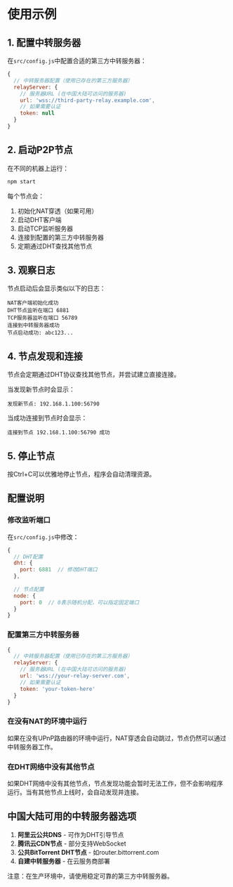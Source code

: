 # 使用示例

## 1. 配置中转服务器

在`src/config.js`中配置合适的第三方中转服务器：

```javascript
{
  // 中转服务器配置（使用已存在的第三方服务器）
  relayServer: {
    // 服务器URL (在中国大陆可访问的服务器)
    url: 'wss://third-party-relay.example.com',
    // 如果需要认证
    token: null
  }
}
```

## 2. 启动P2P节点

在不同的机器上运行：

```bash
npm start
```

每个节点会：

1. 初始化NAT穿透（如果可用）
2. 启动DHT客户端
3. 启动TCP监听服务器
4. 连接到配置的第三方中转服务器
5. 定期通过DHT查找其他节点

## 3. 观察日志

节点启动后会显示类似以下的日志：

```
NAT客户端初始化成功
DHT节点监听在端口 6881
TCP服务器监听在端口 56789
连接到中转服务器成功
节点启动成功: abc123...
```

## 4. 节点发现和连接

节点会定期通过DHT协议查找其他节点，并尝试建立直接连接。

当发现新节点时会显示：
```
发现新节点: 192.168.1.100:56790
```

当成功连接到节点时会显示：
```
连接到节点 192.168.1.100:56790 成功
```

## 5. 停止节点

按Ctrl+C可以优雅地停止节点，程序会自动清理资源。

## 配置说明

### 修改监听端口

在`src/config.js`中修改：

```javascript
{
  // DHT配置
  dht: {
    port: 6881  // 修改DHT端口
  },
  
  // 节点配置
  node: {
    port: 0  // 0表示随机分配，可以指定固定端口
  }
}
```

### 配置第三方中转服务器

```javascript
{
  // 中转服务器配置（使用已存在的第三方服务器）
  relayServer: {
    // 服务器URL (在中国大陆可访问的服务器)
    url: 'wss://your-relay-server.com',
    // 如果需要认证
    token: 'your-token-here'
  }
}
```

### 在没有NAT的环境中运行

如果在没有UPnP路由器的环境中运行，NAT穿透会自动跳过，节点仍然可以通过中转服务器工作。

### 在DHT网络中没有其他节点

如果DHT网络中没有其他节点，节点发现功能会暂时无法工作，但不会影响程序运行。当有其他节点上线时，会自动发现并连接。

## 中国大陆可用的中转服务器选项

1. **阿里云公共DNS** - 可作为DHT引导节点
2. **腾讯云CDN节点** - 部分支持WebSocket
3. **公共BitTorrent DHT节点** - 如router.bittorrent.com
4. **自建中转服务器** - 在云服务商部署

注意：在生产环境中，请使用稳定可靠的第三方中转服务器。